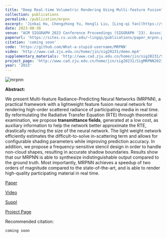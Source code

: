 ```yaml
---
title: "Deep Real-time Volumetric Rendering Using Multi-feature Fusion"
collection: publications
permalink: /publication/mrpnn
excerpt: 'Jinkai Hu, Chengzhong Yu, Hongli Liu, [Ling-qi Yan](https://sites.cs.ucsb.edu/~lingqi/index.html), **Yiqian Wu**, [Xiaogang Jin](http://www.cad.zju.edu.cn/home/jin)'
date: 2023-08-30
venue: "ACM SIGGRAPH 2023 Conference Proceedings (SIGGRAPH '23). Association for Computing Machinery, New York, NY, USA, Article 61, 1–10."
paperurl: 'https://sites.cs.ucsb.edu/~lingqi/publications/paper_mrpnn.pdf'
citation: 'coming soon'
code: 'https://github.com/What-a-stupid-username/MRPNN'
video: 'http://www.cad.zju.edu.cn/home/jin/sig20231/demo.mp4'
supplementary_materials: 'http://www.cad.zju.edu.cn/home/jin/sig20231/Supplementary.pdf'
project_page: 'http://www.cad.zju.edu.cn/home/jin/sig20231/SigMRPNN2023.htm'
year: '2023'
---
```

![mrpnn](http://oneThousand1000.github.io/images/publications/mrpnn.png)

<b>Abstract:</b>

We present Multi-feature Radiance-Predicting Neural Networks (MRPNN), a practical framework with a lightweight feature fusion neural network for rendering high-order scattered radiance of participating media in real time. By reformulating the Radiative Transfer Equation (RTE) through theoretical examination, we propose **transmittance fields**, generated at a low cost, as auxiliary information to help the network better approximate the RTE, drastically reducing the size of the neural network. The light weight network efficiently estimates the difficult-to-solve in-scattering term and allows for configurable shading parameters while improving prediction accuracy. In addition, we propose a frequency-sensitive stencil design in order to handle non-cloud shapes, resulting in accurate shadow boundaries. Results show that our MRPNN is able to synthesize indistinguishable output compared to the ground truth. Most importantly, MRPNN achieves a speedup of two orders of magnitude compared to the state-of-the-art, and is able to render high-quality participating material in real time.

[Paper](https://sites.cs.ucsb.edu/~lingqi/publications/paper_mrpnn.pdf) 

[Video](http://www.cad.zju.edu.cn/home/jin/sig20231/demo.mp4) 

[Suppl](http://www.cad.zju.edu.cn/home/jin/sig20231/Supplementary.pdf) 

[Project Page](http://www.cad.zju.edu.cn/home/jin/sig20231/SigMRPNN2023.htm)



Recommended citation: 
```
coming soon
```
